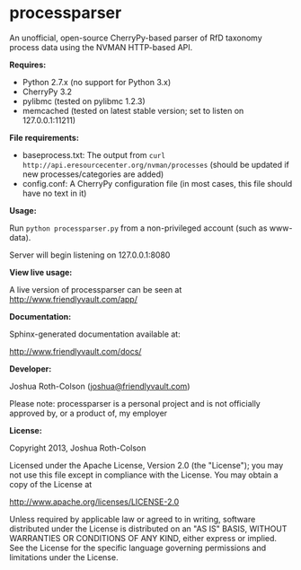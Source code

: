 processparser
=============

An unofficial, open-source CherryPy-based parser of RfD taxonomy process data using the NVMAN HTTP-based API.

**Requires:**

* Python 2.7.x (no support for Python 3.x)
* CherryPy 3.2
* pylibmc (tested on pylibmc 1.2.3)
* memcached (tested on latest stable version; set to listen on 127.0.0.1:11211)

**File requirements:**

* baseprocess.txt: The output from `curl http://api.eresourcecenter.org/nvman/processes` (should be updated if new processes/categories are added)
* config.conf: A CherryPy configuration file (in most cases, this file should have no text in it)

**Usage:**

Run `python processparser.py` from a non-privileged account (such as www-data).

Server will begin listening on 127.0.0.1:8080

**View live usage:**

A live version of processparser can be seen at http://www.friendlyvault.com/app/

**Documentation:**

Sphinx-generated documentation available at:

http://www.friendlyvault.com/docs/

**Developer:**

Joshua Roth-Colson (joshua@friendlyvault.com)

Please note: processparser is a personal project and is not officially approved by, or a product of, my employer

**License:**

Copyright 2013, Joshua Roth-Colson

Licensed under the Apache License, Version 2.0 (the "License");
you may not use this file except in compliance with the License.
You may obtain a copy of the License at

http://www.apache.org/licenses/LICENSE-2.0

Unless required by applicable law or agreed to in writing, software
distributed under the License is distributed on an "AS IS" BASIS,
WITHOUT WARRANTIES OR CONDITIONS OF ANY KIND, either express or implied.
See the License for the specific language governing permissions and
limitations under the License.
